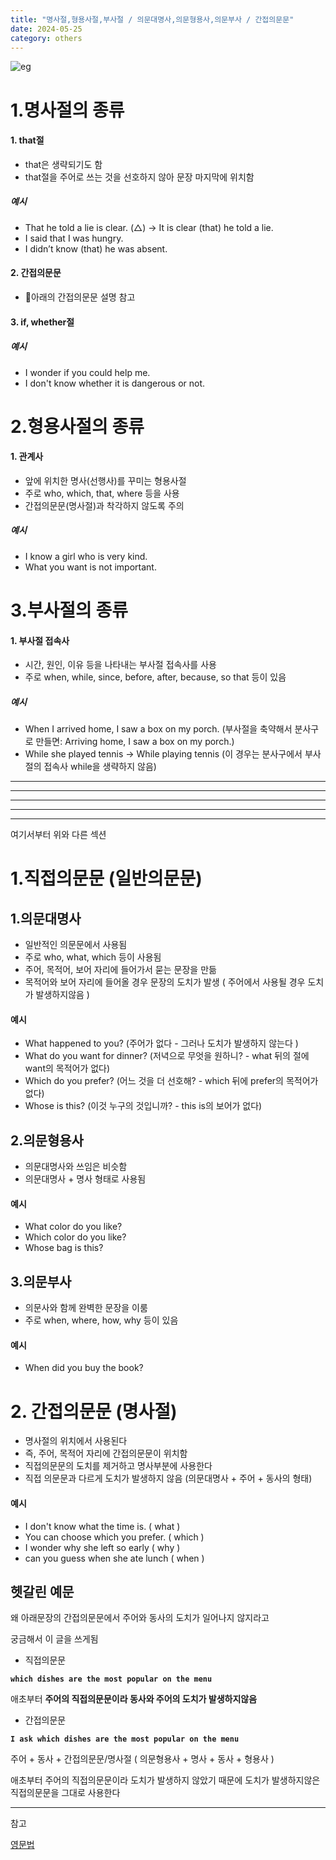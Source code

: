 ```yaml
---
title: "명사절,형용사절,부사절 / 의문대명사,의문형용사,의문부사 / 간접의문문"
date: 2024-05-25
category: others
---
```


![eg](/storage/1716624539.jpg)

# 1.명사절의 종류

#### 1. that절

* that은 생략되기도 함
* that절을 주어로 쓰는 것을 선호하지 않아 문장 마지막에 위치함

##### 예시

* That he told a lie is clear. (△) → It is clear (that) he told a lie.
* I said that I was hungry.
* I didn’t know (that) he was absent.

#### 2. 간접의문문

* 아래의 간접의문문 설명 참고

#### 3. if, whether절

##### 예시

* I wonder if you could help me.
* I don't know whether it is dangerous or not.

# 2.형용사절의 종류

#### 1. 관계사

* 앞에 위치한 명사(선행사)를 꾸미는 형용사절
* 주로 who, which, that, where 등을 사용
* 간접의문문(명사절)과 착각하지 않도록 주의

##### 예시

* I know a girl who is very kind.
* What you want is not important.

# 3.부사절의 종류

#### 1. 부사절 접속사

* 시간, 원인, 이유 등을 나타내는 부사절 접속사를 사용
* 주로 when, while, since, before, after, because, so that 등이 있음

##### 예시

* When I arrived home, I saw a box on my porch. (부사절을 축약해서 분사구로 만들면: Arriving home, I saw a box on my porch.)
* While she played tennis → While playing tennis (이 경우는 분사구에서 부사절의 접속사 while을 생략하지 않음)

---

---

---

---

---

여기서부터 위와 다른 섹션

# 1.직접의문문 (일반의문문)

## 1.의문대명사

* 일반적인 의문문에서 사용됨
* 주로 who, what, which 등이 사용됨
* 주어, 목적어, 보어 자리에 들어가서 묻는 문장을 만듦
* 목적어와 보어 자리에 들어올 경우 문장의 도치가 발생 ( 주어에서 사용될 경우 도치가 발생하지않음 )

#### 예시

* What happened to you? (주어가 없다 - 그러나 도치가 발생하지 않는다 )
* What do you want for dinner? (저녁으로 무엇을 원하니? - what 뒤의 절에 want의 목적어가 없다)
* Which do you prefer? (어느 것을 더 선호해? - which 뒤에 prefer의 목적어가 없다)
* Whose is this? (이것 누구의 것입니까? - this is의 보어가 없다)

## 2.의문형용사

* 의문대명사와 쓰임은 비슷함
* 의문대명사 + 명사 형태로 사용됨

#### 예시

* What color do you like?
* Which color do you like?
* Whose bag is this?

## 3.의문부사

* 의문사와 함께 완벽한 문장을 이룸
* 주로 when, where, how, why 등이 있음

#### 예시

* When did you buy the book?

# 2. 간접의문문 (명사절)

* 명사절의 위치에서 사용된다
* 즉, 주어, 목적어 자리에 간접의문문이 위치함
* 직접의문문의 도치를 제거하고 명사부분에 사용한다
* 직접 의문문과 다르게 도치가 발생하지 않음 (의문대명사 + 주어 + 동사의 형태)

#### 예시

* I don't know what the time is. ( what )
* You can choose which you prefer. ( which )
* I wonder why she left so early ( why )
* can you guess when she ate lunch ( when )

### 

### 

### 

### 

## 헷갈린 예문

왜 아래문장의 간접의문문에서 주어와 동사의 도치가 일어나지 않지라고

궁금해서 이 글을 쓰게됨

- 직접의문문

**`which dishes are the most popular on the menu`**

애초부터 **주어의 직접의문문이라 동사와 주어의 도치가 발생하지않음**

- 간접의문문

**`I ask which dishes are the most popular on the menu`**

주어 + 동사 + 간접의문문/명사절 ( 의문형용사 + 명사 + 동사 + 형용사 )

애초부터 주어의 직접의문문이라 도치가 발생하지 않았기 때문에 도치가 발생하지않은 직접의문문을 그대로 사용한다

---

참고

[영문법](https://www.englishcube.net/grammar.php?div=20)
